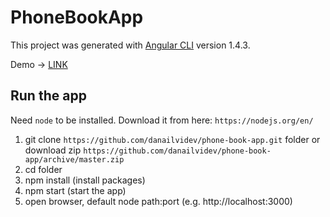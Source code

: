 # PhoneBookApp

This project was generated with [Angular CLI](https://github.com/angular/angular-cli) version 1.4.3.

Demo -> [LINK](https://webadventure.org/phone-book-app)

## Run the app

Need `node` to be installed. Download it from here: `https://nodejs.org/en/`
1. git clone `https://github.com/danailvidev/phone-book-app.git` folder or download zip `https://github.com/danailvidev/phone-book-app/archive/master.zip`
2. cd folder
3. npm install (install packages)
4. npm start (start the app)
5. open browser, default node path:port (e.g. http://localhost:3000)


